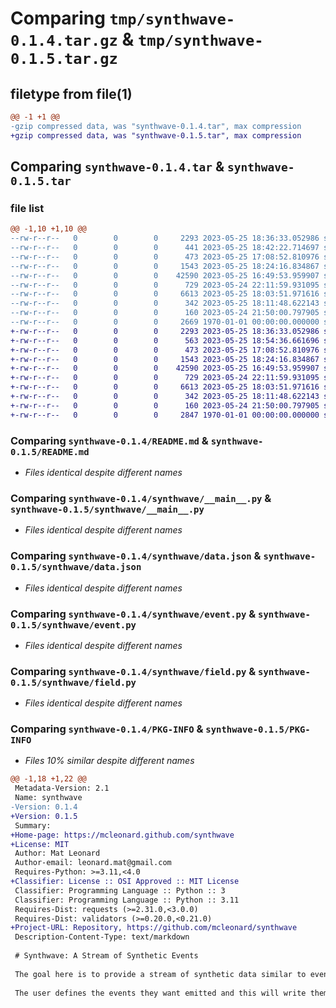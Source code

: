 # Comparing `tmp/synthwave-0.1.4.tar.gz` & `tmp/synthwave-0.1.5.tar.gz`

## filetype from file(1)

```diff
@@ -1 +1 @@
-gzip compressed data, was "synthwave-0.1.4.tar", max compression
+gzip compressed data, was "synthwave-0.1.5.tar", max compression
```

## Comparing `synthwave-0.1.4.tar` & `synthwave-0.1.5.tar`

### file list

```diff
@@ -1,10 +1,10 @@
--rw-r--r--   0        0        0     2293 2023-05-25 18:36:33.052986 synthwave-0.1.4/README.md
--rw-r--r--   0        0        0      441 2023-05-25 18:42:22.714697 synthwave-0.1.4/pyproject.toml
--rw-r--r--   0        0        0      473 2023-05-25 17:08:52.810976 synthwave-0.1.4/synthwave/__init__.py
--rw-r--r--   0        0        0     1543 2023-05-25 18:24:16.834867 synthwave-0.1.4/synthwave/__main__.py
--rw-r--r--   0        0        0    42590 2023-05-25 16:49:53.959907 synthwave-0.1.4/synthwave/data.json
--rw-r--r--   0        0        0      729 2023-05-24 22:11:59.931095 synthwave-0.1.4/synthwave/event.py
--rw-r--r--   0        0        0     6613 2023-05-25 18:03:51.971616 synthwave-0.1.4/synthwave/field.py
--rw-r--r--   0        0        0      342 2023-05-25 18:11:48.622143 synthwave-0.1.4/synthwave/stream.py
--rw-r--r--   0        0        0      160 2023-05-24 21:50:00.797905 synthwave-0.1.4/synthwave/utils.py
--rw-r--r--   0        0        0     2669 1970-01-01 00:00:00.000000 synthwave-0.1.4/PKG-INFO
+-rw-r--r--   0        0        0     2293 2023-05-25 18:36:33.052986 synthwave-0.1.5/README.md
+-rw-r--r--   0        0        0      563 2023-05-25 18:54:36.661696 synthwave-0.1.5/pyproject.toml
+-rw-r--r--   0        0        0      473 2023-05-25 17:08:52.810976 synthwave-0.1.5/synthwave/__init__.py
+-rw-r--r--   0        0        0     1543 2023-05-25 18:24:16.834867 synthwave-0.1.5/synthwave/__main__.py
+-rw-r--r--   0        0        0    42590 2023-05-25 16:49:53.959907 synthwave-0.1.5/synthwave/data.json
+-rw-r--r--   0        0        0      729 2023-05-24 22:11:59.931095 synthwave-0.1.5/synthwave/event.py
+-rw-r--r--   0        0        0     6613 2023-05-25 18:03:51.971616 synthwave-0.1.5/synthwave/field.py
+-rw-r--r--   0        0        0      342 2023-05-25 18:11:48.622143 synthwave-0.1.5/synthwave/stream.py
+-rw-r--r--   0        0        0      160 2023-05-24 21:50:00.797905 synthwave-0.1.5/synthwave/utils.py
+-rw-r--r--   0        0        0     2847 1970-01-01 00:00:00.000000 synthwave-0.1.5/PKG-INFO
```

### Comparing `synthwave-0.1.4/README.md` & `synthwave-0.1.5/README.md`

 * *Files identical despite different names*

### Comparing `synthwave-0.1.4/synthwave/__main__.py` & `synthwave-0.1.5/synthwave/__main__.py`

 * *Files identical despite different names*

### Comparing `synthwave-0.1.4/synthwave/data.json` & `synthwave-0.1.5/synthwave/data.json`

 * *Files identical despite different names*

### Comparing `synthwave-0.1.4/synthwave/event.py` & `synthwave-0.1.5/synthwave/event.py`

 * *Files identical despite different names*

### Comparing `synthwave-0.1.4/synthwave/field.py` & `synthwave-0.1.5/synthwave/field.py`

 * *Files identical despite different names*

### Comparing `synthwave-0.1.4/PKG-INFO` & `synthwave-0.1.5/PKG-INFO`

 * *Files 10% similar despite different names*

```diff
@@ -1,18 +1,22 @@
 Metadata-Version: 2.1
 Name: synthwave
-Version: 0.1.4
+Version: 0.1.5
 Summary: 
+Home-page: https://mcleonard.github.com/synthwave
+License: MIT
 Author: Mat Leonard
 Author-email: leonard.mat@gmail.com
 Requires-Python: >=3.11,<4.0
+Classifier: License :: OSI Approved :: MIT License
 Classifier: Programming Language :: Python :: 3
 Classifier: Programming Language :: Python :: 3.11
 Requires-Dist: requests (>=2.31.0,<3.0.0)
 Requires-Dist: validators (>=0.20.0,<0.21.0)
+Project-URL: Repository, https://github.com/mcleonard/synthwave
 Description-Content-Type: text/markdown
 
 # Synthwave: A Stream of Synthetic Events
 
 The goal here is to provide a stream of synthetic data similar to events you would see in a normal business. This can be used to generate data for testing, development, and for learning.
 
 The user defines the events they want emitted and this will write them to stdout, a file, or POST as JSON data to a URL (not tested yet).
```

